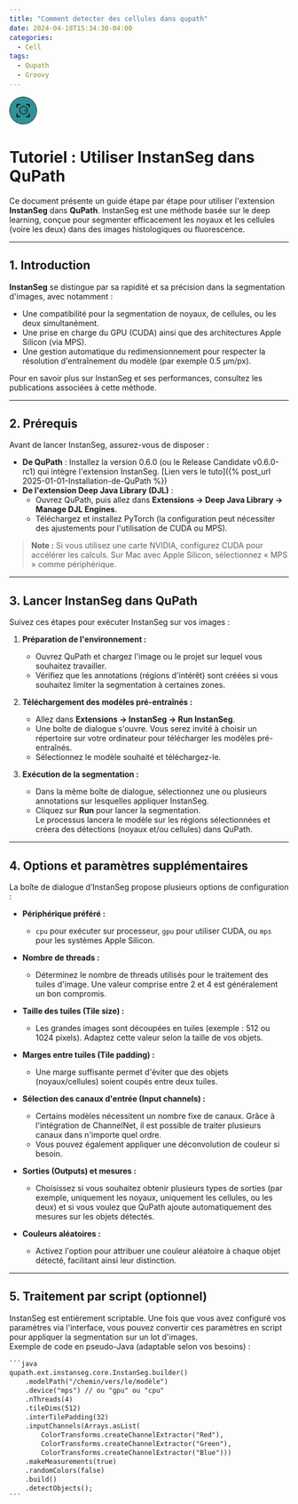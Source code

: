 ```yaml
---
title: "Comment detecter des cellules dans qupath"
date: 2024-04-18T15:34:30-04:00
categories:
  - Cell
tags:
  - Qupath
  - Groovy
---
```


<img src="/assets/images/cell.svg" width="50">

# Tutoriel : Utiliser InstanSeg dans QuPath

Ce document présente un guide étape par étape pour utiliser l'extension **InstanSeg** dans **QuPath**. InstanSeg est une méthode basée sur le deep learning, conçue pour segmenter efficacement les noyaux et les cellules (voire les deux) dans des images histologiques ou fluorescence.

---

## 1. Introduction

**InstanSeg** se distingue par sa rapidité et sa précision dans la segmentation d'images, avec notamment :
- Une compatibilité pour la segmentation de noyaux, de cellules, ou les deux simultanément.
- Une prise en charge du GPU (CUDA) ainsi que des architectures Apple Silicon (via MPS).
- Une gestion automatique du redimensionnement pour respecter la résolution d'entraînement du modèle (par exemple 0.5 µm/px).

Pour en savoir plus sur InstanSeg et ses performances, consultez les publications associées à cette méthode.

---

## 2. Prérequis

Avant de lancer InstanSeg, assurez-vous de disposer :
- **De QuPath** : Installez la version 0.6.0 (ou le Release Candidate v0.6.0-rc1) qui intègre l'extension InstanSeg.
  [Lien vers le tuto]({% post_url 2025-01-01-Installation-de-QuPath %})
- **De l'extension Deep Java Library (DJL)** :  
  - Ouvrez QuPath, puis allez dans **Extensions → Deep Java Library → Manage DJL Engines**.
  - Téléchargez et installez PyTorch (la configuration peut nécessiter des ajustements pour l'utilisation de CUDA ou MPS).

> **Note :** Si vous utilisez une carte NVIDIA, configurez CUDA pour accélérer les calculs. Sur Mac avec Apple Silicon, sélectionnez « MPS » comme périphérique.

---

## 3. Lancer InstanSeg dans QuPath

Suivez ces étapes pour exécuter InstanSeg sur vos images :

1. **Préparation de l'environnement :**  
   - Ouvrez QuPath et chargez l'image ou le projet sur lequel vous souhaitez travailler.
   - Vérifiez que les annotations (régions d'intérêt) sont créées si vous souhaitez limiter la segmentation à certaines zones.

2. **Téléchargement des modèles pré-entraînés :**  
   - Allez dans **Extensions → InstanSeg → Run InstanSeg**.
   - Une boîte de dialogue s'ouvre. Vous serez invité à choisir un répertoire sur votre ordinateur pour télécharger les modèles pré-entraînés.
   - Sélectionnez le modèle souhaité et téléchargez-le.

3. **Exécution de la segmentation :**  
   - Dans la même boîte de dialogue, sélectionnez une ou plusieurs annotations sur lesquelles appliquer InstanSeg.
   - Cliquez sur **Run** pour lancer la segmentation.  
   Le processus lancera le modèle sur les régions sélectionnées et créera des détections (noyaux et/ou cellules) dans QuPath.

---

## 4. Options et paramètres supplémentaires

La boîte de dialogue d’InstanSeg propose plusieurs options de configuration :

- **Périphérique préféré :**  
  - `cpu` pour exécuter sur processeur, `gpu` pour utiliser CUDA, ou `mps` pour les systèmes Apple Silicon.

- **Nombre de threads :**  
  - Déterminez le nombre de threads utilisés pour le traitement des tuiles d'image. Une valeur comprise entre 2 et 4 est généralement un bon compromis.

- **Taille des tuiles (Tile size) :**  
  - Les grandes images sont découpées en tuiles (exemple : 512 ou 1024 pixels). Adaptez cette valeur selon la taille de vos objets.

- **Marges entre tuiles (Tile padding) :**  
  - Une marge suffisante permet d'éviter que des objets (noyaux/cellules) soient coupés entre deux tuiles.

- **Sélection des canaux d'entrée (Input channels) :**  
  - Certains modèles nécessitent un nombre fixe de canaux. Grâce à l'intégration de ChannelNet, il est possible de traiter plusieurs canaux dans n'importe quel ordre.
  - Vous pouvez également appliquer une déconvolution de couleur si besoin.

- **Sorties (Outputs) et mesures :**  
  - Choisissez si vous souhaitez obtenir plusieurs types de sorties (par exemple, uniquement les noyaux, uniquement les cellules, ou les deux) et si vous voulez que QuPath ajoute automatiquement des mesures sur les objets détectés.
  
- **Couleurs aléatoires :**  
  - Activez l'option pour attribuer une couleur aléatoire à chaque objet détecté, facilitant ainsi leur distinction.

---

## 5. Traitement par script (optionnel)

InstanSeg est entièrement scriptable. Une fois que vous avez configuré vos paramètres via l'interface, vous pouvez convertir ces paramètres en script pour appliquer la segmentation sur un lot d'images.  
Exemple de code en pseudo-Java (adaptable selon vos besoins) :

    ```java
    qupath.ext.instanseg.core.InstanSeg.builder()
        .modelPath("/chemin/vers/le/modèle")
        .device("mps") // ou "gpu" ou "cpu"
        .nThreads(4)
        .tileDims(512)
        .interTilePadding(32)
        .inputChannels(Arrays.asList(
            ColorTransforms.createChannelExtractor("Red"),
            ColorTransforms.createChannelExtractor("Green"),
            ColorTransforms.createChannelExtractor("Blue")))
        .makeMeasurements(true)
        .randomColors(false)
        .build()
        .detectObjects();
    ```
